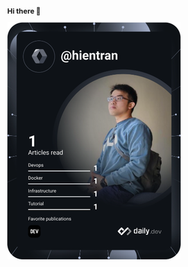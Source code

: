 ### Hi there 👋

<a href="https://app.daily.dev/hientran"><img src="https://github.com/heuism/heuism/blob/main/devcard.svg" width="400" alt="Hien Tran's Dev Card"/></a>

<!--
**heuism/heuism** is a ✨ _special_ ✨ repository because its `README.md` (this file) appears on your GitHub profile.

Here are some ideas to get you started:

- 🔭 I’m currently working on ...
- 🌱 I’m currently learning ...
- 👯 I’m looking to collaborate on ...
- 🤔 I’m looking for help with ...
- 💬 Ask me about ...
- 📫 How to reach me: ...
- 😄 Pronouns: ...
- ⚡ Fun fact: ...
-->
